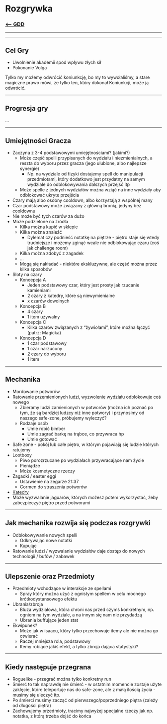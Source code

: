 # Rozgrywka
### [<-- GDD](/GDD/GDD.md)

---
---

## Cel Gry
- Uwolnienie akademii spod wpływu złych sił
- Pokonanie Volga

Tylko my możemy odwrócić koniunkcję, bo my to wywołaliśmy, a stare magiczne prawo mówi, że tylko ten, który dokonał Koniunkcji, może ją odwrócić.

---

## Progresja gry
...

---

## Umiejętności Gracza
- Zaczyna z 3-4 podstawowymi umiejętnościami? (jakimi?)
  - Może część spelli przypisanych do wydziału i niezmienialnych, a reszta do wyboru przez gracza (jego ulubione, albo najlepsze synergie)
    - Np. na wydziale od fizyki dostajemy spell do manipulacji przedmiotami, który dodatkowo jest przydatny na samym wydziale do odblokowywania dalszych przejść itp
  - Może spelle z jednych wydziałów można wziąć na inne wydziały aby odblokować ukryte przejścia
- Czary mają albo osobny cooldown, albo korzystają z wspólnej many
- Czar podstawowy może związany z główną bronią, jedyny bez cooldownu
- Nie może być tych czarów za dużo
- Może podzielone na źródła
  - Kilka można kupić w sklepie
  - Kilka można znaleźć
    - Dylemat czy podnieść notatkę na piętrze - piętro staje się wtedy trudniejsze i możemy zginąć wcale nie odblokowując czaru (coś jak challenge room)
  - Kilka można zdobyć z zagadek
  - …
  - Mogą się nakładać - niektóre ekskluzywne, ale część można przez kilka sposobów
- Sloty na czary
  - Koncepcja A
    - Jeden podstawowy czar, który jest prosty jak rzucanie kamieniami
    - 2 czary z katedry, które są niewymienialne
    - x czarów dowolnych
  - Koncepcja B
    - 4 czary
    - 1 item używalny
  - Koncepcja C
    - Kilka czarów związanych z “żywiołami”, które można łączyć (patrz: Magicka)
  - Koncepcja D
    - 1 czar podstawowy
    - 1 czar narzucony
    - 2 czary do wyboru
    - 1 item

---

## Mechanika
- Mordowanie potworów
- Ratowanie przemienionych ludzi, wyzwolenie wydziału odblokowuje coś nowego
  - Zbieramy ludzi zamienionych w potworów (można ich poznać po tym, że są bardziej ludzcy niż inne potwory) i przynosimy od naszego safe-zone, próbujemy wyleczyć?
  - Rodzaje osób
    - Umie robić bimber
    - Umie zagrać barkę na trąbce, co przywraca hp
    - Umie gotować
- Safe zone - pokój lub całe piętro, w którym pojawiają się ludzie których ratujemy
- Lootboxy
  - Piwo porozrzucane po wydziałach przywracające nam życie
  - Pieniądze
  - Może kosmetyczne rzeczy
- Zagadki / easter eggi
  - Ustawienie na zegarze 21:37
  - Cormen do straszenia potworów
- [Katedry](../Poziomy/Poziomy.md#katedra)
- Może wyzwalanie jaguarów, których możesz potem wykorzystać, żeby zabezpieczyć piętro przed potworami

---

## Jak mechanika rozwija się podczas rozgrywki
- Odblokowywanie nowych spelli
  - Odkrywając nowe notatki
  - Kupując
- Ratowanie ludzi / wyzwalanie wydziałów daje dostęp do nowych technologii / bufów / zabawek

---

## Ulepszenie oraz Przedmioty
- Przedmioty wchodzące w interakcje ze spellami
  - Spray który można użyć z ognistym spellem w celu mocnego krótkodystansowego efektu
- Ubrania/zbroja
  - Bluza wydziałowa, która chroni nas przed czymś konkretnym, np. ogniem na tym wydziale, a na innym się nam nie przydadzą
  - Ubrania buffujące jeden stat
- Ekwipunek?
  - Może jak w isaacu, który tylko przechowuje itemy ale nie można go otwierać
  - Raczej mniejsza rola, podstawowy
  - Itemy robiące jakiś efekt, a tylko zbroja dająca statystyki?

---

## Kiedy następuje przegrana
- Roguelike - przegrać można tylko konkretny run
- Śmierć to tak naprawdę nie śmierć - w ostatnim momencie zostaje użyte zaklęcie, które teleportuje nas do safe-zone, ale z małą ilością życia - musimy się uleczyć itp.
- Po śmierci musimy zacząć od pierwszego/poprzedniego piętra (zależy od długości piętra)
- Zachowujemy przedmioty, tracimy najwyżej specjalne rzeczy jak np. notatka, z którą trzeba dojść do końca
